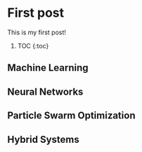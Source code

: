 # First post

This is my first post!

1. TOC
{:toc}

## Machine Learning

## Neural Networks

## Particle Swarm Optimization

## Hybrid Systems
